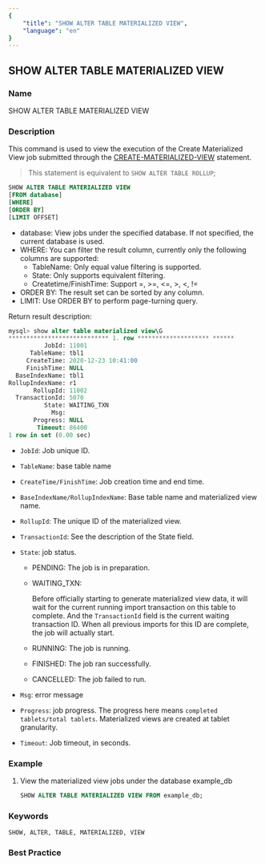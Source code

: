 ```yaml
---
{
    "title": "SHOW ALTER TABLE MATERIALIZED VIEW",
    "language": "en"
}
---
```


<!--
Licensed to the Apache Software Foundation (ASF) under one
or more contributor license agreements.  See the NOTICE file
distributed with this work for additional information
regarding copyright ownership.  The ASF licenses this file
to you under the Apache License, Version 2.0 (the
"License"); you may not use this file except in compliance
with the License.  You may obtain a copy of the License at

  http://www.apache.org/licenses/LICENSE-2.0

Unless required by applicable law or agreed to in writing,
software distributed under the License is distributed on an
"AS IS" BASIS, WITHOUT WARRANTIES OR CONDITIONS OF ANY
KIND, either express or implied.  See the License for the
specific language governing permissions and limitations
under the License.
-->

## SHOW ALTER TABLE MATERIALIZED VIEW

### Name

SHOW ALTER TABLE MATERIALIZED VIEW

### Description

This command is used to view the execution of the Create Materialized View job submitted through the [CREATE-MATERIALIZED-VIEW](../../sql-manual/sql-reference-v2/Data-Definition-Statements/Create/CREATE-MATERIALIZED-VIEW.html) statement.

> This statement is equivalent to `SHOW ALTER TABLE ROLLUP`;

```sql
SHOW ALTER TABLE MATERIALIZED VIEW
[FROM database]
[WHERE]
[ORDER BY]
[LIMIT OFFSET]
````

- database: View jobs under the specified database. If not specified, the current database is used.
- WHERE: You can filter the result column, currently only the following columns are supported:
  - TableName: Only equal value filtering is supported.
  - State: Only supports equivalent filtering.
  - Createtime/FinishTime: Support =, >=, <=, >, <, !=
- ORDER BY: The result set can be sorted by any column.
- LIMIT: Use ORDER BY to perform page-turning query.

Return result description:

```sql
mysql> show alter table materialized view\G
**************************** 1. row ******************** ******
          JobId: 11001
      TableName: tbl1
     CreateTime: 2020-12-23 10:41:00
     FinishTime: NULL
  BaseIndexName: tbl1
RollupIndexName: r1
       RollupId: 11002
  TransactionId: 5070
          State: WAITING_TXN
            Msg:
       Progress: NULL
        Timeout: 86400
1 row in set (0.00 sec)
````

- `JobId`: Job unique ID.

- `TableName`: base table name

- `CreateTime/FinishTime`: Job creation time and end time.

- `BaseIndexName/RollupIndexName`: Base table name and materialized view name.

- `RollupId`: The unique ID of the materialized view.

- `TransactionId`: See the description of the State field.

- `State`: job status.

  - PENDING: The job is in preparation.

  - WAITING_TXN:

    Before officially starting to generate materialized view data, it will wait for the current running import transaction on this table to complete. And the `TransactionId` field is the current waiting transaction ID. When all previous imports for this ID are complete, the job will actually start.

  - RUNNING: The job is running.

  - FINISHED: The job ran successfully.

  - CANCELLED: The job failed to run.

- `Msg`: error message

- `Progress`: job progress. The progress here means `completed tablets/total tablets`. Materialized views are created at tablet granularity.

- `Timeout`: Job timeout, in seconds.

### Example

1. View the materialized view jobs under the database example_db

   ```sql
   SHOW ALTER TABLE MATERIALIZED VIEW FROM example_db;
   ````

### Keywords

    SHOW, ALTER, TABLE, MATERIALIZED, VIEW

### Best Practice

